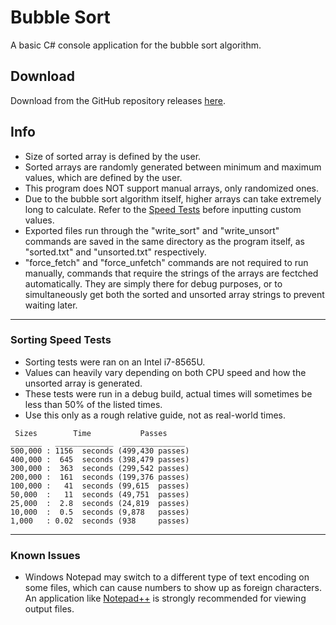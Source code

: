 # Bubble Sort
A basic C# console application for the bubble sort algorithm.

## Download
Download from the GitHub repository releases [here](https://github.com/ouyex/BubbleSort/releases/tag/Releases).

## Info
- Size of sorted array is defined by the user.
- Sorted arrays are randomly generated between minimum and maximum values, which are defined by the user.
- This program does NOT support manual arrays, only randomized ones.
- Due to the bubble sort algorithm itself, higher arrays can take extremely long to calculate. Refer to the [Speed Tests](#sorting-speed-tests) before inputting custom values.
- Exported files run through the "write_sort" and "write_unsort" commands are saved in the same directory as the program itself, as "sorted.txt" and "unsorted.txt" respectively.
- "force_fetch" and "force_unfetch" commands are not required to run manually, commands that require the strings of the arrays are fectched automatically. They are simply there for debug purposes, or to simultaneously get both the sorted and unsorted array strings to prevent waiting later.

___

### Sorting Speed Tests
- Sorting tests were ran on an Intel i7-8565U.
- Values can heavily vary depending on both CPU speed and how the unsorted array is generated.
- These tests were run in a debug build, actual times will sometimes be less than 50% of the listed times.
- Use this only as a rough relative guide, not as real-world times.

```
 Sizes        Time           Passes
_______   _____________  ______________
500,000 : 1156  seconds (499,430 passes)
400,000 :  645  seconds (398,479 passes)
300,000 :  363  seconds (299,542 passes)
200,000 :  161  seconds (199,376 passes)
100,000 :   41  seconds (99,615  passes)
50,000  :   11  seconds (49,751  passes)
25,000  :  2.8  seconds (24,819  passes)
10,000  :  0.5  seconds (9,878   passes)
1,000   : 0.02  seconds (938     passes)
```
___

### Known Issues
- Windows Notepad may switch to a different type of text encoding on some files, which can cause numbers to show up as foreign characters. An application like [Notepad++](https://notepad-plus-plus.org/downloads/) is strongly recommended for viewing output files.
